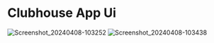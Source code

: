 # Clubhouse App Ui

![Screenshot_20240408-103252](https://github.com/MayarTSABET/Clubhouse-app-ui/assets/127050347/59faf5b3-84f6-4eff-a1fd-f71e36a78b73)
![Screenshot_20240408-103438](https://github.com/MayarTSABET/Clubhouse-app-ui/assets/127050347/28e7cfa1-c191-4671-8f4b-9ee445456df9)

